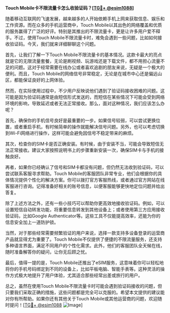 **Touch Mobile卡不限流量卡怎么收验证码？[[TG💪+ @esim1088](https://t.me/s/esim1088)]**

随着移动互联网的飞速发展，越来越多的人开始依赖手机上网来获取信息、娱乐和工作资源。而在众多的手机运营商中，Touch Mobile以其出色的网络覆盖和优质的服务赢得了广泛的好评。特别是其推出的不限流量卡，更是让许多用户爱不释手。不过，使用Touch Mobile不限流量卡时，难免会遇到一些问题，比如如何接收验证码。今天，我们就来详细聊聊这个问题。

首先，让我们了解一下Touch Mobile不限流量卡的基本情况。这款卡最大的亮点就是它的无限流量套餐，无论是刷视频、玩游戏还是下载文件，都不用担心流量不足的问题。这对于经常需要在线办公或者喜欢追剧的朋友来说，无疑是一个极大的便利。而且，Touch Mobile的网络信号非常稳定，无论是在城市中心还是偏远山区，都能保证良好的上网体验。

然而，在实际使用过程中，不少用户反映说他们遇到了验证码接收困难的问题。这可能是因为验证码通常是由短信形式发送的，而短信在某些情况下可能会受到网络环境的影响，导致延迟或者无法正常接收。那么，面对这种情况，我们应该怎么办呢？

首先，确保你的手机信号良好是最重要的一步。如果信号较弱，可以尝试更换位置，或者重启手机，有时候简单的操作就能解决信号问题。另外，也可以考虑切换到Wi-Fi网络进行操作，这样可能会避免因信号不稳定带来的麻烦。

其次，检查你的SIM卡是否正确安装。有时候，由于安装不当，可能会导致短信无法正常接收。建议大家按照说明书上的步骤重新安装一次，确保SIM卡与手机的接触良好。

再者，如果你已经确认了信号和SIM卡都没有问题，但仍然无法收到验证码，可以尝试联系客服寻求帮助。Touch Mobile的客服团队非常专业，他们会根据你的具体情况提供个性化的解决方案。你可以拨打官方客服热线，或者通过官方网站在线客服进行咨询。记得准备好相关的账号信息，以便客服能够更快地定位问题并给出答复。

除了上述方法之外，还有一些小技巧可以帮助你更高效地接收验证码。例如，可以设置短信自动转发功能，将重要信息转发到其他设备上；或者使用第三方应用接收验证码，比如Google Authenticator等。这些工具不仅能提高效率，还能为你的信息安全加上一道防护锁。

当然，对于那些经常需要频繁验证的用户来说，选择一款支持多设备登录的运营商产品就显得尤为重要了。Touch Mobile不仅提供了便捷的不限流量服务，还支持多种语言界面，满足不同用户的个性化需求。此外，他们的客服团队全天候在线，随时准备解答你的疑问，让你无后顾之忧。

最后，值得一提的是，Touch Mobile还推出了eSIM服务，这意味着你可以轻松地将你的手机号码绑定到不同的设备上，比如平板电脑、智能手表等。这种灵活的操作方式极大地提升了用户体验，尤其适合那些经常出差或旅行的用户。

总之，虽然在使用Touch Mobile不限流量卡时可能会遇到验证码接收的问题，但只要我们采取正确的措施，这些问题都是完全可以克服的。希望本文提供的建议能对你有所帮助。如果你还有其他关于Touch Mobile或其他运营商的问题，欢迎随时提问！[[TG💪+ @esim1088](https://t.me/s/esim1088) ![Image](https://i.postimg.cc/4NQfJmqS/Snipaste-2025-05-13-00-14-12.png)]